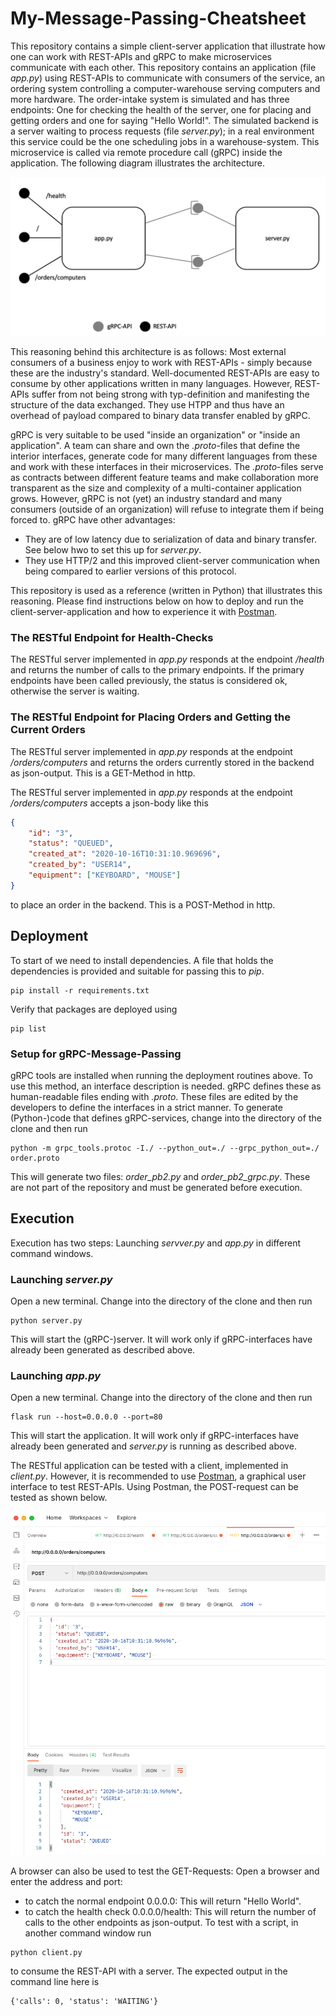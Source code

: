 # My-Message-Passing-Cheatsheet
This repository contains a simple client-server application that illustrate how one can work with REST-APIs and gRPC to make microservices communicate with each other. This repository contains an application (file *app.py*) using REST-APIs to communicate with consumers of the service, an ordering system controlling a computer-warehouse serving computers and more hardware. The order-intake system is simulated and has three endpoints: One for checking the health of the server, one for placing and getting orders and one for saying "Hello World!". The simulated backend is a server waiting to process requests (file *server.py*); in a real environment this service could be the one scheduling jobs in a warehouse-system. This microservice is called via remote procedure call (gRPC) inside the application. The following diagram illustrates the architecture.

<img src="architecture.png"/>

This reasoning behind this architecture is as follows: Most external consumers of a business enjoy to work with REST-APIs - simply because these are the industry's standard. Well-documented REST-APIs are easy to consume by other applications written in many languages. However, REST-APIs suffer from not being strong with typ-definition and manifesting the structure of the data exchanged. They use HTPP and thus have an overhead of payload compared to binary data transfer enabled by gRPC.

gRPC is very suitable to be used "inside an organization" or "inside an application". A team can share and own the *.proto*-files that define the interior interfaces, generate code for many different languages from these and work with these interfaces in their microservices. The *.proto*-files serve as contracts between different feature teams and make collaboration more transparent as the size and complexity of a multi-container application grows. However, gRPC is not (yet) an industry standard and many consumers (outside of an organization) will refuse to integrate them if being forced to. gRPC have other advantages:
- They are of low latency due to serialization of data and binary transfer. See below hwo to set this up for *server.py*.
- They use HTTP/2 and this improved client-server communication when being compared to earlier versions of this protocol.

This repository is used as a reference (written in Python) that illustrates this reasoning. Please find instructions below on how to deploy and run the client-server-application and how to experience it with [Postman](https://www.postman.com/downloads/).

### The RESTful Endpoint for Health-Checks
The RESTful server implemented in *app.py* responds at the endpoint */health* and returns the number of calls to the primary endpoints. If the primary endpoints have been called previously, the status is considered ok, otherwise the server is waiting.

### The RESTful Endpoint for Placing Orders and Getting the Current Orders
The RESTful server implemented in *app.py* responds at the endpoint */orders/computers* and returns the orders currently stored in the backend as json-output. This is a GET-Method in http.


The RESTful server implemented in *app.py* responds at the endpoint */orders/computers* accepts a json-body like this
```json
{
    "id": "3",
    "status": "QUEUED",
    "created_at": "2020-10-16T10:31:10.969696",
    "created_by": "USER14",
    "equipment": ["KEYBOARD", "MOUSE"]
}
```
to place an order in the backend. This is a POST-Method in http.

## Deployment
To start of we need to install dependencies. A file that holds the dependencies is provided and suitable for passing this to *pip*.
```console
pip install -r requirements.txt
```
Verify that packages are deployed using
```console
pip list
```

### Setup for gRPC-Message-Passing
gRPC tools are installed when running the deployment routines above. To use this method, an interface description is needed. gRPC defines these as human-readable files ending with *.proto*. These files are edited by the developers to define the interfaces in a strict manner. To generate (Python-)code that defines gRPC-services, change into the directory of the clone and then run
```console
python -m grpc_tools.protoc -I./ --python_out=./ --grpc_python_out=./ order.proto
```
This will generate two files: *order_pb2.py* and	*order_pb2_grpc.py*. These are not part of the repository and must be generated before execution.

## Execution
Execution has two steps: Launching *servver.py* and *app.py* in different command windows.
### Launching *server.py*
Open a new terminal. Change into the directory of the clone and then run
```console
python server.py
```
This will start the (gRPC-)server. It will work only if gRPC-interfaces have already been generated as described above.

### Launching *app.py*
Open a new terminal. Change into the directory of the clone and then run
```console
flask run --host=0.0.0.0 --port=80
```
This will start the application. It will work only if gRPC-interfaces have already been generated and *server.py* is running as described above.

The RESTful application can be tested with a client, implemented in *client.py*. However, it is recommended to use [Postman](https://www.postman.com/downloads/), a graphical user interface to test REST-APIs. Using Postman, the POST-request can be tested as shown below.

<img src="RESTAPIPOSTRequest.png"/>

A browser can also be used to test the GET-Requests: Open a browser and enter the address and port:
* to catch the normal endpoint 0.0.0.0: This will return "Hello World".
* to catch the health check 0.0.0.0/health: This will return the number of calls to the other endpoints as json-output.
To test with a script, in another command window run
```console
python client.py
```
to consume the REST-API with a server. The expected output in the command line here is
```console
{'calls': 0, 'status': 'WAITING'}
```
